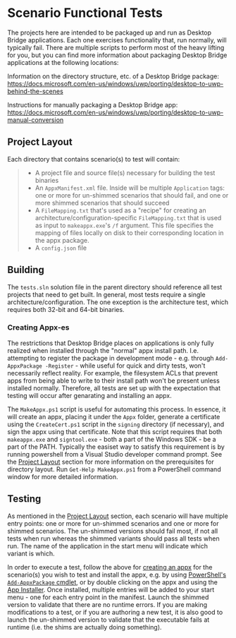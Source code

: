 
# Scenario Functional Tests

The projects here are intended to be packaged up and run as Desktop Bridge applications. Each one exercises functionality that, run normally, will typically fail. There are multiple scripts to perform most of the heavy lifting for you, but you can find more information about packaging Desktop Bridge applications at the following locations:

Information on the directory structure, etc. of a Desktop Bridge package: https://docs.microsoft.com/en-us/windows/uwp/porting/desktop-to-uwp-behind-the-scenes

Instructions for manually packaging a Desktop Bridge app: https://docs.microsoft.com/en-us/windows/uwp/porting/desktop-to-uwp-manual-conversion

## Project Layout
Each directory that contains scenario(s) to test will contain:

> * A project file and source file(s) necessary for building the test binaries
> * An `AppxManifest.xml` file. Inside will be multiple `Application` tags: one or more for un-shimmed scenarios that should fail, and one or more shimmed scenarios that should succeed
> * A `FileMapping.txt` that's used as a "recipe" for creating an architecture/configuration-specific `FileMapping.txt` that is used as input to `makeappx.exe`'s `/f` argument. This file specifies the mapping of files locally on disk to their corresponding location in the appx package.
> * A `config.json` file

## Building
The `tests.sln` solution file in the parent directory should reference all test projects that need to get built. In general, most tests require a single architecture/configuration. The one exception is the architecture test, which requires both 32-bit and 64-bit binaries.

### Creating Appx-es
The restrictions that Desktop Bridge places on applications is only fully realized when installed through the "normal" appx install path. I.e. attempting to register the package in development mode - e.g. through `Add-AppxPackage -Register` - while useful for quick and dirty tests, won't necessarily reflect reality. For example, the filesystem ACLs that prevent apps from being able to write to their install path won't be present unless installed normally. Therefore, all tests are set up with the expectation that testing will occur after genarating and installing an appx.

The `MakeAppx.ps1` script is useful for automating this process. In essence, it will create an appx, placing it under the `Appx` folder, generate a certificate using the `CreateCert.ps1` script in the `signing` directory (if necessary), and sign the appx using that certificate. Note that this script requires that both `makeappx.exe` and `signtool.exe` - both a part of the Windows SDK - be a part of the PATH. Typically the easiset way to satisfy this requirement is by running powershell from a Visual Studio developer command prompt. See the [Project Layout](#Project-Layout) section for more information on the prerequisites for directory layout. Run `Get-Help MakeAppx.ps1` from a PowerShell command window for more detailed information.

## Testing
As mentioned in the [Project Layout](#Project-Layout) section, each scenario will have multiple entry points: one or more for un-shimmed scenarios and one or more for shimmed scenarios. The un-shimmed versions should fail most, if not all tests when run whereas the shimmed variants should pass all tests when run. The name of the application in the start menu will indicate which variant is which.

In order to execute a test, follow the above for [creating an appx](#Creating-Appx-es) for the scenario(s) you wish to test and install the appx, e.g. by using [PowerShell's `Add-AppxPackage` cmdlet](https://docs.microsoft.com/en-us/powershell/module/appx/add-appxpackage?view=win10-ps), or by double clicking on the appx and using the [App Installer](https://www.microsoft.com/en-us/store/p/app-installer/9nblggh4nns1?activetab=pivot%3aoverviewtab). Once installed, multiple entries will be added to your start menu - one for each entry point in the manifest. Launch the shimmed version to validate that there are no runtime errors. If you are making modifications to a test, or if you are authoring a new test, it is also good to launch the un-shimmed version to validate that the executable fails at runtime (i.e. the shims are actually doing something).
